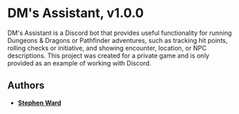 # DM's Assistant, v1.0.0

DM's Assistant is a Discord bot that provides useful functionality for running Dungeons & Dragons or Pathfinder adventures, such as tracking hit points, rolling checks or initiative, and showing encounter, location, or NPC descriptions. This project was created for a private game and is only provided as an example of working with Discord.

## Authors

* **[Stephen Ward](https://www.linkedin.com/in/stephentward/)**